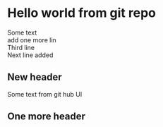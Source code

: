 # Hello world from git repo 
Some text  
add one more lin  
Third line  
Next line added  
## New header
Some text from git hub UI

## One more header
